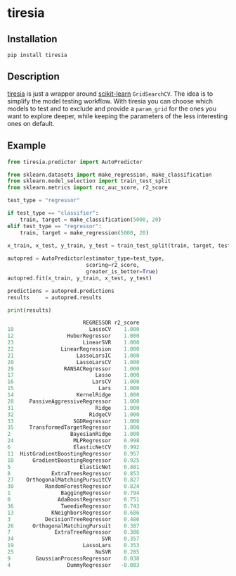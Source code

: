 <!---
<div align="center">
    <img src="docs/tiresia.png" width=150 height=180>
</div>
--->

# tiresia

## Installation
```
pip install tiresia
```

## Description
[tiresia](https://en.wikipedia.org/wiki/Tiresias) is just a wrapper around [scikit-learn](https://scikit-learn.org/stable/) ```GridSearchCV```. The idea is to simplify the model testing workflow. With tiresia you can choose which models to test and to exclude and provide a ```param_grid``` for the ones you want to explore deeper, while keeping the parameters of the less interesting ones on default. 

## Example
```python
from tiresia.predictor import AutoPredictor

from sklearn.datasets import make_regression, make_classification
from sklearn.model_selection import train_test_split
from sklearn.metrics import roc_auc_score, r2_score

test_type = "regressor"

if test_type == "classifier":
    train, target = make_classification(5000, 20)
elif test_type == "regressor":
    train, target = make_regression(5000, 20)
    
x_train, x_test, y_train, y_test = train_test_split(train, target, test_size=0.3)

autopred = AutoPredictor(estimator_type=test_type,
                         scoring=r2_score,
                         greater_is_better=True)
autopred.fit(x_train, y_train, x_test, y_test)

predictions = autopred.predictions
results     = autopred.results

print(results)

                        REGRESSOR r2_score
18                        LassoCV    1.000
12                 HuberRegressor    1.000
23                      LinearSVR    1.000
22               LinearRegression    1.000
21                    LassoLarsIC    1.000
20                    LassoLarsCV    1.000
29                RANSACRegressor    1.000
17                          Lasso    1.000
16                         LarsCV    1.000
15                           Lars    1.000
14                    KernelRidge    1.000
28     PassiveAggressiveRegressor    1.000
31                          Ridge    1.000
32                        RidgeCV    1.000
33                   SGDRegressor    1.000
35     TransformedTargetRegressor    1.000
2                   BayesianRidge    1.000
24                   MLPRegressor    0.998
6                    ElasticNetCV    0.992
11  HistGradientBoostingRegressor    0.957
10      GradientBoostingRegressor    0.925
5                      ElasticNet    0.881
8             ExtraTreesRegressor    0.853
27    OrthogonalMatchingPursuitCV    0.827
30          RandomForestRegressor    0.824
1                BaggingRegressor    0.794
0               AdaBoostRegressor    0.751
36               TweedieRegressor    0.743
13            KNeighborsRegressor    0.686
3           DecisionTreeRegressor    0.486
26      OrthogonalMatchingPursuit    0.387
7              ExtraTreeRegressor    0.386
34                            SVR    0.357
19                      LassoLars    0.353
25                          NuSVR    0.285
9        GaussianProcessRegressor    0.038
4                  DummyRegressor   -0.003
```
